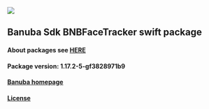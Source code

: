 [![](https://www.banuba.com/hubfs/Banuba_November2018/Images/Banuba%20SDK.png)](https://docs.banuba.com/far-sdk/tutorials/development/basic_integration?platform=ios)

## Banuba Sdk BNBFaceTracker swift package

#### About packages see [HERE](https://docs.banuba.com/far-sdk/tutorials/development/installation?platform=ios)

#### Package version: **1.17.2-5-gf3828971b9**

#### **[Banuba homepage](https://banuba.com)**

#### **[License](https://www.banuba.com/terms)**
